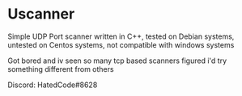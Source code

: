 # Uscanner
Simple UDP Port scanner written in C++, tested on Debian systems, untested on Centos systems, not compatible with windows systems



Got bored and iv seen so many tcp based scanners figured i'd try something different from others

Discord: HatedCode#8628
